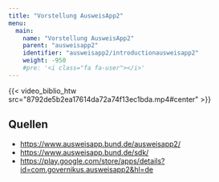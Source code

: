 ```yaml
---
title: "Vorstellung AusweisApp2"
menu:
  main:
    name: "Vorstellung AusweisApp2"
    parent: "ausweisapp2"
    identifier: "ausweisapp2/introductionausweisapp2"
    weight: -950
    #pre: '<i class="fa fa-user"></i>'
---
```


{{< video_biblio_htw src="8792de5b2ea17614da72a74f13ec1bda.mp4#center" >}}

## Quellen

- https://www.ausweisapp.bund.de/ausweisapp2/
- https://www.ausweisapp.bund.de/sdk/
- https://play.google.com/store/apps/details?id=com.governikus.ausweisapp2&hl=de

&nbsp;
